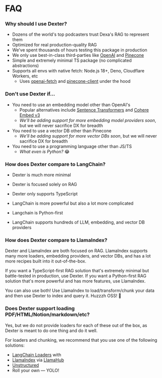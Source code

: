 # FAQ

### Why should I use Dexter?

- Dozens of the world's top podcasters trust Dexa's RAG to represent them
- Optimized for real production-quality RAG
- We've spent thousands of hours testing this package in production
- We only use best-in-class third-parties like [OpenAI](https://openai.com) and [Pinecone](https://www.pinecone.io)
- Simple and extremely minimal TS package (no complicated abstractions)
- Supports all envs with native fetch: Node.js 18+, Deno, Cloudflare Workers, etc
  - Uses [openai-fetch](https://github.com/dexaai/openai-fetch) and [pinecone-client](https://github.com/dexaai/pinecone-client) under the hood

### Don't use Dexter if...

- You need to use an embedding model other than OpenAI's
  - Popular alternatives include [Sentence Transformers](https://www.sbert.net) and [Cohere Embed v3](https://txt.cohere.com/introducing-embed-v3/)
  - _We'll be adding support for more embedding model providers soon_, but we will never sacrifice DX for breadth
- You need to use a vector DB other than Pinecone
  - _We'll be adding support for more vector DBs soon_, but we will never sacrifice DX for breadth
- You need to use a programming language other than JS/TS
  - _What even is Python?_ 😂

### How does Dexter compare to LangChain?

- Dexter is much more minimal
- Dexter is focused solely on RAG
- Dexter only supports TypeScript

- LangChain is more powerful but also a lot more complicated
- Langchain is Python-first
- LangChain supports hundreds of LLM, embedding, and vector DB providers

### How does Dexter compare to LlamaIndex?

Dexter and LlamaIndex are both focused on RAG. LlamaIndex supports many more loaders, embedding providers, and vector DBs, and has a lot more recipes built into it out-of-the-box.

If you want a TypeScript-first RAG solution that's extremely minimal but battle-tested in production, use Dexter. If you want a Python-first RAG solution that's more powerful and has more features, use LlamaIndex.

You can also use both! Use LlamaIndex to load/transform/chunk your data and then use Dexter to index and query it. Huzzzh OSS! 🎉

### Does Dexter support loading PDF/HTML/Notion/markdown/etc?

Yes, but we do not provide loaders for each of these out of the box, as Dexter is meant to do one thing and do it well.

For loaders and chunking, we recommend that you use one of the following solutions:

- [LangChain Loaders](https://js.langchain.com/docs/modules/data_connection/document_loaders/) with
- [LlamaIndex](https://www.llamaindex.ai) via [LlamaHub](https://llamahub.ai)
- [Unstructured](https://unstructured.io)
- Roll your own –– YOLO!
